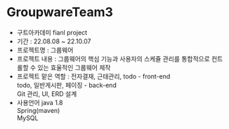 # GroupwareTeam3
- 구트아카데미 fianl project
- 기간 : 22.08.08 ~ 22.10.07
- 프로젝트명 : 그룹웨어
- 프로젝트 내용 : 그룹웨어의 핵심 기능과 사용자의 스케쥴 관리를 통합적으로 컨트롤할 수 있는 효율적인 그룹웨어 제작
- 프로젝트 맡은 역할 : 전자결재, 근태관리, todo - front-end <br>
                      todo, 일반게시판, 페이징 - back-end <br>
                      Git 관리, UI, ERD 설계<br>
- 사용언어
  java 1.8<br>
  Spring(maven)<br>
  MySQL
